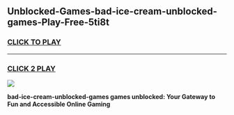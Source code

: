 
## Unblocked-Games-bad-ice-cream-unblocked-games-Play-Free-5ti8t
<h3>
<a href="https://premium76.site?title=bad-ice-cream-unblocked-games&ref=10A">CLICK TO PLAY</a></h3>
<hr>

<h3>
<a href="https://premium76.site?title=bad-ice-cream-unblocked-games&ref=10A">CLICK 2 PLAY</a>
  
</h3>

<a href="https://premium76.site?title=bad-ice-cream-unblocked-games&ref=10A"><img src="https://clearcache.store/games.png"></a>


**bad-ice-cream-unblocked-games games unblocked: Your Gateway to Fun and Accessible Online Gaming**

